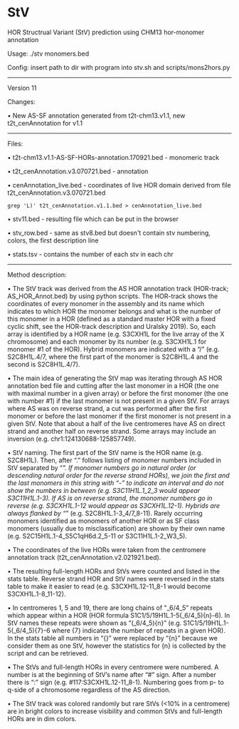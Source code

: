 # StV

HOR Structrual Variant (StV) prediction using CHM13 hor-monomer annotation

Usage: ./stv monomers.bed

Config: insert path to dir with program into stv.sh and scripts/mons2hors.py
___

Version 11

Changes:

• New AS-SF annotation generated from t2t-chm13.v1.1, new t2t_cenAnnotation for v1.1 

___

Files:

• t2t-chm13.v1.1-AS-SF-HORs-annotation.170921.bed - monomeric track

• t2t_cenAnnotation.v3.070721.bed - annotation

• cenAnnotation_live.bed - coordinates of live HOR domain derived from file t2t_cenAnnotation.v3.070721.bed 
```shell 
grep 'L)' t2t_cenAnnotation.v1.1.bed > cenAnnotation_live.bed
```

• stv11.bed - resulting file which can be put in the browser

• stv_row.bed - same as stv8.bed but doesn't contain stv numbering, colors, the first description line

• stats.tsv - contains the number of each stv in each chr
___

Method description:

• The StV track was derived from the AS HOR annotation track (HOR-track; AS_HOR_Annot.bed) by using python scripts. The HOR-track shows the coordinates of every monomer in the assembly and its name which indicates to which HOR the monomer belongs and what is the number of this monomer in a HOR (defined as a standard master HOR with a fixed cyclic shift, see the HOR-track description and Uralsky 2019). So, each array is identified by a HOR name (e.g. S3CXH1L for the live array of the X chromosome) and each monomer by its number (e.g. S3CXH1L.1 for monomer #1 of the HOR). Hybrid monomers are indicated with a “/” (e.g. S2C8H1L.4/7, where the first part of the monomer is S2C8H1L.4 and the second is S2C8H1L.4/7).

• The main idea of generating the StV map was iterating through AS HOR annotation bed file and cutting after the last monomer in a HOR (the one with maximal number in a given array) or before the first monomer (the one with number #1) if the last monomer is not present in a given StV. For arrays where AS was on reverse strand, a cut was performed after the first monomer or before the last monomer if the first monomer is not present in a given StV. Note that about a half of the live centromeres have AS on direct strand and another half on reverse strand. Some arrays may include an inversion (e.g. chr1:124130688-125857749).

• StV naming. The first part of the StV name is the HOR name (e.g. S2C8H1L). Then, after “.” follows listing of monomer numbers included in StV separated by “_”. If monomer numbers go in natural order (or descending natural order for the reverse strand HORs), we join the first and the last monomers in this string with “-” to indicate an interval and do not show the numbers in between (e.g. S3C11H1L.1_2_3 would appear S3C11H1L.1-3). If AS is on reverse strand, the monomer numbers go in reverse (e.g. S3CXH1L.1-12 would appear as S3CXH1L.12-1). Hybrids are always flanked by “_” (e.g. S2C8H1L.1-3_4/7_8-11). Rarely occurring monomers identified as monomers of another HOR or as SF class monomers (usually due to misclassification) are shown by their own name (e.g. S2C15H1L.1-4_S5C1qH6d.2_5-11 or S3C11H1L.1-2_W3_5).

• The coordinates of the live HORs were taken from the centromere annotation track (t2t_cenAnnotation.v2.021921.bed).

• The resulting full-length HORs and StVs were counted and listed in the stats table. Reverse strand HOR and StV names were reversed in the stats table to make it easier to read (e.g. S3CXH1L.12-11_8-1 would become S3CXH1L.1-8_11-12).

• In centromeres 1, 5 and 19, there are long chains of "_6/4_5” repeats which appear within a HOR (HOR formula S1C1/5/19H1L.1-5(_6/4_5){n}-6). In StV names these repeats were shown as “(_6/4_5){n}” (e.g. S1C1/5/19H1L.1-5(_6/4_5){7}-6 where {7} indicates the number of repeats in a given HOR). In the stats table all numbers in “{}” were replaced by “{n}” because we consider them as one StV, however the statistics for {n} is collected by the script and can be retrieved.

• The StVs and full-length HORs in every centromere were numbered. A number is at the beginning of StV’s name after “#” sign. After a number there is “:” sign (e.g. #117:S3CXH1L.12-11_8-1). Numbering goes from p- to q-side of a chromosome regardless of the AS direction.  

• The StV track was colored randomly but rare StVs (<10% in a centromere) are in bright colors to increase visibility and common StVs and full-length HORs are in dim colors.
